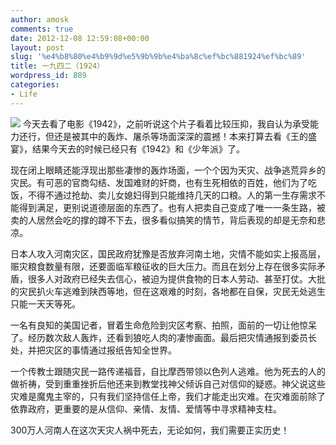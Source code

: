 ```yaml
---
author: amosk
comments: true
date: 2012-12-08 12:59:08+00:00
layout: post
slug: '%e4%b8%80%e4%b9%9d%e5%9b%9b%e4%ba%8c%ef%bc%881924%ef%bc%89'
title: 一九四二（1924）
wordpress_id: 889
categories:
- Life
---
```


![](http://img3.douban.com/view/photo/raw/public/p1767540054.jpg)
今天去看了电影《1942》，之前听说这个片子看着比较压抑，我自认为承受能力还行，但还是被其中的轰炸、屠杀等场面深深的震撼！本来打算去看《王的盛宴》，结果今天去的时候已经只有《1942》和《少年派》了。

现在闭上眼睛还能浮现出那些凄惨的轰炸场面，一个个因为天灾、战争逃荒异乡的灾民。有可恶的官商勾结、发国难财的奸商，也有生死相依的百姓，他们为了吃饭，不得不通过抢劫、卖儿女媳妇得到只能维持几天的口粮。人的第一生存需求不能得到满足，更别说道德层面的东西了。也有人把卖自己变成了唯一一条生路，被卖的人居然会吃的撑的蹲不下去，很多看似搞笑的情节，背后表现的却是无奈和悲凉。

日本人攻入河南灾区，国民政府犹豫是否放弃河南土地，灾情不能如实上报高层，赈灾粮食数量有限，还要面临军粮征收的巨大压力。而且在划分上存在很多实际矛盾，很多人对政府已经失去信心，被迫为提供食物的日本人劳动、甚至打仗。大批的灾民扒火车逃难到陕西等地，但在这艰难的时刻，各地都在自保，灾民无处逃生只能一天天等死。

一名有良知的美国记者，冒着生命危险到灾区考察、拍照，面前的一切让他惊呆了。经历数次敌人轰炸，还看到狼吃人肉的凄惨画面。最后把灾情通报到委员长处，并把灾区的事情通过报纸告知全世界。

一个传教士跟随灾民一路传递福音，自比摩西带领以色列人逃难。他为死去的人的做祈祷，受到重重挫折后他还来到教堂找神父倾诉自己对信仰的疑惑。神父说这些灾难是魔鬼主宰的，只有我们坚持信任上帝，我们才能走出灾难。在灾难面前除了依靠政府，更重要的是从信仰、亲情、友情、爱情等中寻求精神支柱。

300万人河南人在这次天灾人祸中死去，无论如何，我们需要正实历史！
